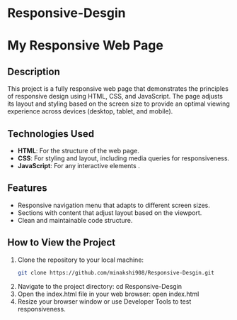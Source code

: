 # Responsive-Desgin
# My Responsive Web Page

## Description
This project is a fully responsive web page that demonstrates the principles of responsive design using HTML, CSS, and JavaScript. The page adjusts its layout and styling based on the screen size to provide an optimal viewing experience across devices (desktop, tablet, and mobile).

## Technologies Used
- **HTML**: For the structure of the web page.
- **CSS**: For styling and layout, including media queries for responsiveness.
- **JavaScript**: For any interactive elements .

## Features
- Responsive navigation menu that adapts to different screen sizes.
- Sections with content that adjust layout based on the viewport.
- Clean and maintainable code structure.

## How to View the Project
1. Clone the repository to your local machine:
   ```bash
   git clone https://github.com/minakshi908/Responsive-Desgin.git
2. Navigate to the project directory:
   cd Responsive-Desgin
3. Open the index.html file in your web browser:
 open index.html
4. Resize your browser window or use Developer Tools to test responsiveness.
